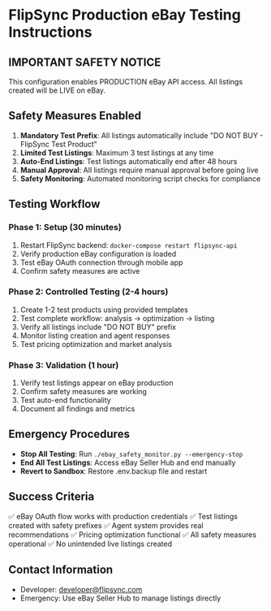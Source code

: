# FlipSync Production eBay Testing Instructions

## IMPORTANT SAFETY NOTICE
This configuration enables PRODUCTION eBay API access. All listings created will be LIVE on eBay.

## Safety Measures Enabled
1. **Mandatory Test Prefix**: All listings automatically include "DO NOT BUY - FlipSync Test Product"
2. **Limited Test Listings**: Maximum 3 test listings at any time
3. **Auto-End Listings**: Test listings automatically end after 48 hours
4. **Manual Approval**: All listings require manual approval before going live
5. **Safety Monitoring**: Automated monitoring script checks for compliance

## Testing Workflow

### Phase 1: Setup (30 minutes)
1. Restart FlipSync backend: `docker-compose restart flipsync-api`
2. Verify production eBay configuration is loaded
3. Test eBay OAuth connection through mobile app
4. Confirm safety measures are active

### Phase 2: Controlled Testing (2-4 hours)
1. Create 1-2 test products using provided templates
2. Test complete workflow: analysis → optimization → listing
3. Verify all listings include "DO NOT BUY" prefix
4. Monitor listing creation and agent responses
5. Test pricing optimization and market analysis

### Phase 3: Validation (1 hour)
1. Verify test listings appear on eBay production
2. Confirm safety measures are working
3. Test auto-end functionality
4. Document all findings and metrics

## Emergency Procedures
- **Stop All Testing**: Run `./ebay_safety_monitor.py --emergency-stop`
- **End All Test Listings**: Access eBay Seller Hub and end manually
- **Revert to Sandbox**: Restore .env.backup file and restart

## Success Criteria
✅ eBay OAuth flow works with production credentials
✅ Test listings created with safety prefixes
✅ Agent system provides real recommendations
✅ Pricing optimization functional
✅ All safety measures operational
✅ No unintended live listings created

## Contact Information
- Developer: developer@flipsync.com
- Emergency: Use eBay Seller Hub to manage listings directly
